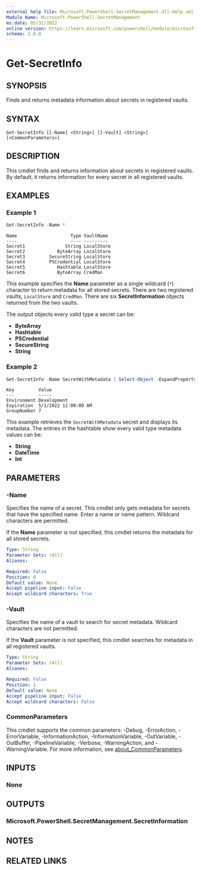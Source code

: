 ```yaml
---
external help file: Microsoft.PowerShell.SecretManagement.dll-Help.xml
Module Name: Microsoft.PowerShell.SecretManagement
ms.date: 05/31/2022
online version: https://learn.microsoft.com/powershell/module/microsoft.powershell.secretmanagement/get-secretinfo?view=ps-modules&wt.mc_id=ps-gethelp
schema: 2.0.0
---
```


# Get-SecretInfo

## SYNOPSIS
Finds and returns metadata information about secrets in registered vaults.

## SYNTAX

```
Get-SecretInfo [[-Name] <String>] [[-Vault] <String>] [<CommonParameters>]
```

## DESCRIPTION

This cmdlet finds and returns information about secrets in registered vaults. By default, it returns
information for every secret in all registered vaults.

## EXAMPLES

### Example 1

```powershell
Get-SecretInfo -Name *
```

```output
Name                    Type VaultName
----                    ---- ---------
Secret1               String LocalStore
Secret2            ByteArray LocalStore
Secret3         SecureString LocalStore
Secret4         PSCredential LocalStore
Secret5            Hashtable LocalStore
Secret6            ByteArray CredMan
```

This example specifies the **Name** parameter as a single wildcard (`*`) character to return
metadata for all stored secrets. There are two registered vaults, `LocalStore` and `CredMan`. There
are six **SecretInformation** objects returned from the two vaults.

The output objects every valid type a secret can be:

- **ByteArray**
- **Hashtable**
- **PSCredential**
- **SecureString**
- **String**

### Example 2

```powershell
Get-SecretInfo -Name SecretWithMetadata | Select-Object -ExpandProperty Metadata
```

```output
Key         Value
---         -----
Environment Development
Expiration  5/1/2022 12:00:00 AM
GroupNumber 7
```

This example retrieves the `SecretWithMetadata` secret and displays its metadata. The entries in the
hashtable show every valid type metadata values can be:

- **String**
- **DateTime**
- **Int**

## PARAMETERS

### -Name

Specifies the name of a secret. This cmdlet only gets metadata for secrets that have the specified
name. Enter a name or name pattern. Wildcard characters are permitted.

If the **Name** parameter is not specified, this cmdlet returns the metadata for all stored secrets.

```yaml
Type: String
Parameter Sets: (All)
Aliases:

Required: False
Position: 0
Default value: None
Accept pipeline input: False
Accept wildcard characters: True
```

### -Vault

Specifies the name of a vault to search for secret metadata. Wildcard characters are not permitted.

If the **Vault** parameter is not specified, this cmdlet searches for metadata in all registered
vaults.

```yaml
Type: String
Parameter Sets: (All)
Aliases:

Required: False
Position: 1
Default value: None
Accept pipeline input: False
Accept wildcard characters: False
```

### CommonParameters

This cmdlet supports the common parameters: -Debug, -ErrorAction, -ErrorVariable,
-InformationAction, -InformationVariable, -OutVariable, -OutBuffer, -PipelineVariable, -Verbose,
-WarningAction, and -WarningVariable. For more information, see
[about_CommonParameters](http://go.microsoft.com/fwlink/?LinkID=113216).

## INPUTS

### None

## OUTPUTS

### Microsoft.PowerShell.SecretManagement.SecretInformation

## NOTES

## RELATED LINKS
